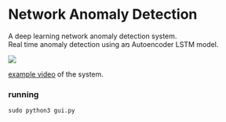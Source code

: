 # Network Anomaly Detection
A deep learning network anomaly detection system.<br/>
Real time anomaly detection using aמ Autoencoder LSTM model.

![](https://preview.ibb.co/fjEWZT/example.jpg)

[example video](https://youtu.be/LxomfnMEWNU) of the system.


### running


```
sudo python3 gui.py
```

